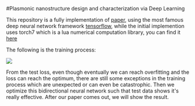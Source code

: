 #Plasmonic nanostructure design and characterization via Deep Learning 

This repository is a fully implementation of [paper](https://www.nature.com/articles/s41377-018-0060-7), using
the most famous deep neural network framework [tensorflow](https://www.tensorflow.org/), while the 
initial implemention uses torch7 which is a lua numerical computation library, you can find it [here]( https://github.com/ItzikMalkiel/DeepNanoDesign
)

The following is the training process:

![](https://github.com/seuyou/optical-device-design/blob/master/image/loss.png)

From the test loss, even though eventually we can reach overfitting and the loss can reach the optimum, there are still
some exceptions in the training process which are unexpected or can even be catastrophic. Then we optimize this bidirectional
neural network such that test data shows it's really effective. After our paper comes out, we will show the result.